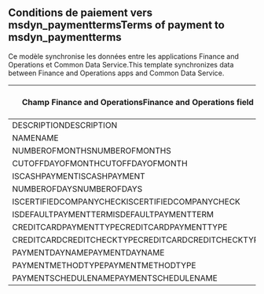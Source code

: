 ## <a name="terms-of-payment-to-msdyn_paymentterms"></a><span data-ttu-id="22a52-101">Conditions de paiement vers msdyn_paymentterms</span><span class="sxs-lookup"><span data-stu-id="22a52-101">Terms of payment to msdyn_paymentterms</span></span>

<span data-ttu-id="22a52-102">Ce modèle synchronise les données entre les applications Finance and Operations et Common Data Service.</span><span class="sxs-lookup"><span data-stu-id="22a52-102">This template synchronizes data between Finance and Operations apps and Common Data Service.</span></span>

<span data-ttu-id="22a52-103">Champ Finance and Operations</span><span class="sxs-lookup"><span data-stu-id="22a52-103">Finance and Operations field</span></span> | <span data-ttu-id="22a52-104">Type de mappage</span><span class="sxs-lookup"><span data-stu-id="22a52-104">Map type</span></span> | <span data-ttu-id="22a52-105">Autre champ Dynamics 365</span><span class="sxs-lookup"><span data-stu-id="22a52-105">Other Dynamics 365 field</span></span> | <span data-ttu-id="22a52-106">Valeur par défaut</span><span class="sxs-lookup"><span data-stu-id="22a52-106">Default value</span></span>
---|---|---|---
<span data-ttu-id="22a52-107">DESCRIPTION</span><span class="sxs-lookup"><span data-stu-id="22a52-107">DESCRIPTION</span></span> | = | <span data-ttu-id="22a52-108">msdyn_description</span><span class="sxs-lookup"><span data-stu-id="22a52-108">msdyn_description</span></span> | 
<span data-ttu-id="22a52-109">NAME</span><span class="sxs-lookup"><span data-stu-id="22a52-109">NAME</span></span> | = | <span data-ttu-id="22a52-110">msdyn_name</span><span class="sxs-lookup"><span data-stu-id="22a52-110">msdyn_name</span></span> | 
<span data-ttu-id="22a52-111">NUMBEROFMONTHS</span><span class="sxs-lookup"><span data-stu-id="22a52-111">NUMBEROFMONTHS</span></span> | = | <span data-ttu-id="22a52-112">msdyn_numberofmonth</span><span class="sxs-lookup"><span data-stu-id="22a52-112">msdyn_numberofmonth</span></span> | 
<span data-ttu-id="22a52-113">CUTOFFDAYOFMONTH</span><span class="sxs-lookup"><span data-stu-id="22a52-113">CUTOFFDAYOFMONTH</span></span> | = | <span data-ttu-id="22a52-114">msdyn_cutoffdayofmonth</span><span class="sxs-lookup"><span data-stu-id="22a52-114">msdyn_cutoffdayofmonth</span></span> | 
<span data-ttu-id="22a52-115">ISCASHPAYMENT</span><span class="sxs-lookup"><span data-stu-id="22a52-115">ISCASHPAYMENT</span></span> | >< | <span data-ttu-id="22a52-116">msdyn_iscashpayment</span><span class="sxs-lookup"><span data-stu-id="22a52-116">msdyn_iscashpayment</span></span> | 
<span data-ttu-id="22a52-117">NUMBEROFDAYS</span><span class="sxs-lookup"><span data-stu-id="22a52-117">NUMBEROFDAYS</span></span> | = | <span data-ttu-id="22a52-118">msdyn_days</span><span class="sxs-lookup"><span data-stu-id="22a52-118">msdyn_days</span></span> | 
<span data-ttu-id="22a52-119">ISCERTIFIEDCOMPANYCHECK</span><span class="sxs-lookup"><span data-stu-id="22a52-119">ISCERTIFIEDCOMPANYCHECK</span></span> | >< | <span data-ttu-id="22a52-120">msdyn_iscertifiedcompanycheck</span><span class="sxs-lookup"><span data-stu-id="22a52-120">msdyn_iscertifiedcompanycheck</span></span> | 
<span data-ttu-id="22a52-121">ISDEFAULTPAYMENTTERM</span><span class="sxs-lookup"><span data-stu-id="22a52-121">ISDEFAULTPAYMENTTERM</span></span> | >< | <span data-ttu-id="22a52-122">msdyn_isdefaultpaymentterm</span><span class="sxs-lookup"><span data-stu-id="22a52-122">msdyn_isdefaultpaymentterm</span></span> | 
<span data-ttu-id="22a52-123">CREDITCARDPAYMENTTYPE</span><span class="sxs-lookup"><span data-stu-id="22a52-123">CREDITCARDPAYMENTTYPE</span></span> | >< | <span data-ttu-id="22a52-124">msdyn_creditcardpaymenttype</span><span class="sxs-lookup"><span data-stu-id="22a52-124">msdyn_creditcardpaymenttype</span></span> | 
<span data-ttu-id="22a52-125">CREDITCARDCREDITCHECKTYPE</span><span class="sxs-lookup"><span data-stu-id="22a52-125">CREDITCARDCREDITCHECKTYPE</span></span> | >< | <span data-ttu-id="22a52-126">msdyn_creditcardcreditchecktype</span><span class="sxs-lookup"><span data-stu-id="22a52-126">msdyn_creditcardcreditchecktype</span></span> | 
<span data-ttu-id="22a52-127">PAYMENTDAYNAME</span><span class="sxs-lookup"><span data-stu-id="22a52-127">PAYMENTDAYNAME</span></span> | = | <span data-ttu-id="22a52-128">msdyn_paymentdayname.msdyn_name</span><span class="sxs-lookup"><span data-stu-id="22a52-128">msdyn_paymentdayname.msdyn_name</span></span> | 
<span data-ttu-id="22a52-129">PAYMENTMETHODTYPE</span><span class="sxs-lookup"><span data-stu-id="22a52-129">PAYMENTMETHODTYPE</span></span> | >< | <span data-ttu-id="22a52-130">msdyn_paymentmethodtype</span><span class="sxs-lookup"><span data-stu-id="22a52-130">msdyn_paymentmethodtype</span></span> | 
<span data-ttu-id="22a52-131">PAYMENTSCHEDULENAME</span><span class="sxs-lookup"><span data-stu-id="22a52-131">PAYMENTSCHEDULENAME</span></span> | = | <span data-ttu-id="22a52-132">msdyn_paymentschedulename.msdyn_name</span><span class="sxs-lookup"><span data-stu-id="22a52-132">msdyn_paymentschedulename.msdyn_name</span></span> | 
